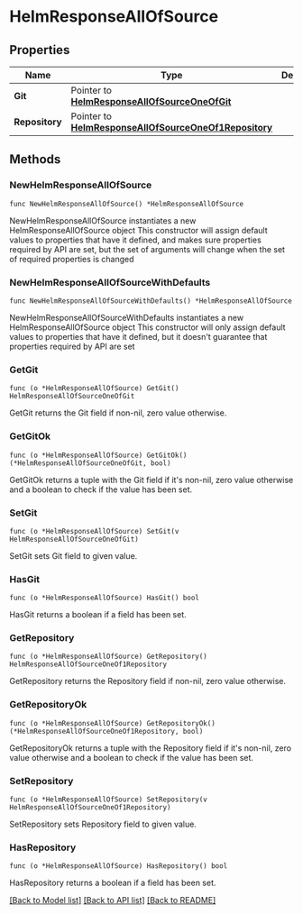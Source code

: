 # HelmResponseAllOfSource

## Properties

Name | Type | Description | Notes
------------ | ------------- | ------------- | -------------
**Git** | Pointer to [**HelmResponseAllOfSourceOneOfGit**](HelmResponseAllOfSourceOneOfGit.md) |  | [optional] 
**Repository** | Pointer to [**HelmResponseAllOfSourceOneOf1Repository**](HelmResponseAllOfSourceOneOf1Repository.md) |  | [optional] 

## Methods

### NewHelmResponseAllOfSource

`func NewHelmResponseAllOfSource() *HelmResponseAllOfSource`

NewHelmResponseAllOfSource instantiates a new HelmResponseAllOfSource object
This constructor will assign default values to properties that have it defined,
and makes sure properties required by API are set, but the set of arguments
will change when the set of required properties is changed

### NewHelmResponseAllOfSourceWithDefaults

`func NewHelmResponseAllOfSourceWithDefaults() *HelmResponseAllOfSource`

NewHelmResponseAllOfSourceWithDefaults instantiates a new HelmResponseAllOfSource object
This constructor will only assign default values to properties that have it defined,
but it doesn't guarantee that properties required by API are set

### GetGit

`func (o *HelmResponseAllOfSource) GetGit() HelmResponseAllOfSourceOneOfGit`

GetGit returns the Git field if non-nil, zero value otherwise.

### GetGitOk

`func (o *HelmResponseAllOfSource) GetGitOk() (*HelmResponseAllOfSourceOneOfGit, bool)`

GetGitOk returns a tuple with the Git field if it's non-nil, zero value otherwise
and a boolean to check if the value has been set.

### SetGit

`func (o *HelmResponseAllOfSource) SetGit(v HelmResponseAllOfSourceOneOfGit)`

SetGit sets Git field to given value.

### HasGit

`func (o *HelmResponseAllOfSource) HasGit() bool`

HasGit returns a boolean if a field has been set.

### GetRepository

`func (o *HelmResponseAllOfSource) GetRepository() HelmResponseAllOfSourceOneOf1Repository`

GetRepository returns the Repository field if non-nil, zero value otherwise.

### GetRepositoryOk

`func (o *HelmResponseAllOfSource) GetRepositoryOk() (*HelmResponseAllOfSourceOneOf1Repository, bool)`

GetRepositoryOk returns a tuple with the Repository field if it's non-nil, zero value otherwise
and a boolean to check if the value has been set.

### SetRepository

`func (o *HelmResponseAllOfSource) SetRepository(v HelmResponseAllOfSourceOneOf1Repository)`

SetRepository sets Repository field to given value.

### HasRepository

`func (o *HelmResponseAllOfSource) HasRepository() bool`

HasRepository returns a boolean if a field has been set.


[[Back to Model list]](../README.md#documentation-for-models) [[Back to API list]](../README.md#documentation-for-api-endpoints) [[Back to README]](../README.md)


